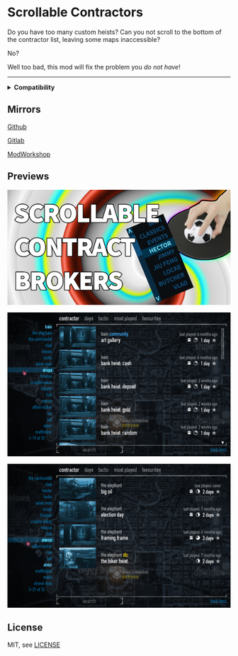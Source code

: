 # Scrollable Contractors

Do you have too many custom heists? Can you not scroll to the bottom of the contractor list, leaving some maps inaccessible?

No?

Well too bad, this mod will fix the problem you *do not have*!

----

<details>
  <summary><b>Compatibility</b></summary>
  Should be compatible with everything that doesn't completely overhaul the contract broker UI.
</details>

## Mirrors

[Github](https://github.com/theokrueger-mods/pd2-scrollable-contractors)

[Gitlab](https://gitlab.com/theokrueger-mods/pd2-scrollable-contractors)

[ModWorkshop](https://modworkshop.net/mod/37050)

## Previews

![thumbnail](https://github.com/theokrueger-mods/pd2-scrollable-contractors/raw/master/img/thumbnailsmall.png)

![preview 1](https://github.com/theokrueger-mods/pd2-scrollable-contractors/raw/master/img/prev1.png)

![preview 2](https://github.com/theokrueger-mods/pd2-scrollable-contractors/raw/master/img/prev2.png)

## License
MIT, see [LICENSE](LICENSE)
